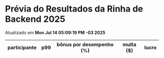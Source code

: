 # Prévia do Resultados da Rinha de Backend 2025
Atualizado em **Mon Jul 14 05:09:19 PM -03 2025**


| participante | p99 | bônus por desempenho (%) | multa ($) | lucro |
| -- | -- | -- | -- | -- |
